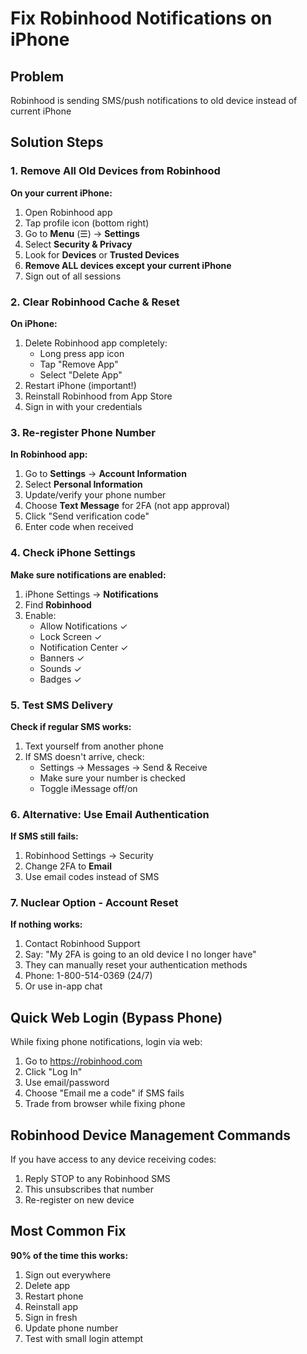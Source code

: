 # Fix Robinhood Notifications on iPhone

## Problem
Robinhood is sending SMS/push notifications to old device instead of current iPhone

## Solution Steps

### 1. Remove All Old Devices from Robinhood
**On your current iPhone:**
1. Open Robinhood app
2. Tap profile icon (bottom right)
3. Go to **Menu** (☰) → **Settings**
4. Select **Security & Privacy**
5. Look for **Devices** or **Trusted Devices**
6. **Remove ALL devices except your current iPhone**
7. Sign out of all sessions

### 2. Clear Robinhood Cache & Reset
**On iPhone:**
1. Delete Robinhood app completely:
   - Long press app icon
   - Tap "Remove App"
   - Select "Delete App"
2. Restart iPhone (important!)
3. Reinstall Robinhood from App Store
4. Sign in with your credentials

### 3. Re-register Phone Number
**In Robinhood app:**
1. Go to **Settings** → **Account Information**
2. Select **Personal Information**
3. Update/verify your phone number
4. Choose **Text Message** for 2FA (not app approval)
5. Click "Send verification code"
6. Enter code when received

### 4. Check iPhone Settings
**Make sure notifications are enabled:**
1. iPhone Settings → **Notifications**
2. Find **Robinhood**
3. Enable:
   - Allow Notifications ✓
   - Lock Screen ✓
   - Notification Center ✓
   - Banners ✓
   - Sounds ✓
   - Badges ✓

### 5. Test SMS Delivery
**Check if regular SMS works:**
1. Text yourself from another phone
2. If SMS doesn't arrive, check:
   - Settings → Messages → Send & Receive
   - Make sure your number is checked
   - Toggle iMessage off/on

### 6. Alternative: Use Email Authentication
**If SMS still fails:**
1. Robinhood Settings → Security
2. Change 2FA to **Email**
3. Use email codes instead of SMS

### 7. Nuclear Option - Account Reset
**If nothing works:**
1. Contact Robinhood Support
2. Say: "My 2FA is going to an old device I no longer have"
3. They can manually reset your authentication methods
4. Phone: 1-800-514-0369 (24/7)
5. Or use in-app chat

## Quick Web Login (Bypass Phone)
While fixing phone notifications, login via web:
1. Go to https://robinhood.com
2. Click "Log In"
3. Use email/password
4. Choose "Email me a code" if SMS fails
5. Trade from browser while fixing phone

## Robinhood Device Management Commands
If you have access to any device receiving codes:
1. Reply STOP to any Robinhood SMS
2. This unsubscribes that number
3. Re-register on new device

## Most Common Fix
**90% of the time this works:**
1. Sign out everywhere
2. Delete app
3. Restart phone
4. Reinstall app
5. Sign in fresh
6. Update phone number
7. Test with small login attempt